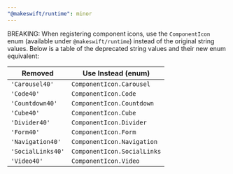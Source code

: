 ```yaml
---
"@makeswift/runtime": minor
---
```


BREAKING: When registering component icons, use the `ComponentIcon` enum (available under `@makeswift/runtime`) instead of the original string values. Below is a table of the deprecated string values and their new enum equivalent:

| Removed           | Use Instead (enum)          |
|-------------------|-----------------------------|
| `'Carousel40'`    | `ComponentIcon.Carousel`    |
| `'Code40'`        | `ComponentIcon.Code`        |
| `'Countdown40'`   | `ComponentIcon.Countdown`   |
| `'Cube40'`        | `ComponentIcon.Cube`        |
| `'Divider40'`     | `ComponentIcon.Divider`     |
| `'Form40'`        | `ComponentIcon.Form`        |
| `'Navigation40'`  | `ComponentIcon.Navigation`  |
| `'SocialLinks40'` | `ComponentIcon.SocialLinks` |
| `'Video40'`       | `ComponentIcon.Video`       |
